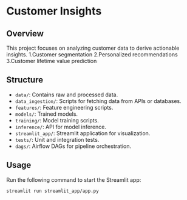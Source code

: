 # Customer Insights

## Overview
This project focuses on analyzing customer data to derive actionable insights.
1.Customer segmentation
2.Personalized recommendations
3.Customer lifetime value prediction

## Structure
- `data/`: Contains raw and processed data.
- `data_ingestion/`: Scripts for fetching data from APIs or databases.
- `features/`: Feature engineering scripts.
- `models/`: Trained models.
- `training/`: Model training scripts.
- `inference/`: API for model inference.
- `streamlit_app/`: Streamlit application for visualization.
- `tests/`: Unit and integration tests.
- `dags/`: Airflow DAGs for pipeline orchestration.

## Usage
Run the following command to start the Streamlit app:
```bash
streamlit run streamlit_app/app.py
